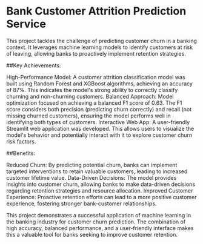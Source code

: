 # Bank Customer Attrition Prediction Service

This project tackles the challenge of predicting customer churn in a banking context. It leverages machine learning models to identify customers at risk of leaving, allowing banks to proactively implement retention strategies.

##Key Achievements:

High-Performance Model: A customer attrition classification model was built using Random Forest and XGBoost algorithms, achieving an accuracy of 87%. This indicates the model's strong ability to correctly classify churning and non-churning customers.
Balanced Approach: Model optimization focused on achieving a balanced F1 score of 0.63. The F1 score considers both precision (predicting churn correctly) and recall (not missing churned customers), ensuring the model performs well in identifying both types of customers.
Interactive Web App: A user-friendly Streamlit web application was developed. This allows users to visualize the model's behavior and potentially interact with it to explore customer churn risk factors.

##Benefits:

Reduced Churn: By predicting potential churn, banks can implement targeted interventions to retain valuable customers, leading to increased customer lifetime value.
Data-Driven Decisions: The model provides insights into customer churn, allowing banks to make data-driven decisions regarding retention strategies and resource allocation.
Improved Customer Experience: Proactive retention efforts can lead to a more positive customer experience, fostering stronger bank-customer relationships.

This project demonstrates a successful application of machine learning in the banking industry for customer churn prediction. The combination of high accuracy, balanced performance, and a user-friendly interface makes this a valuable tool for banks seeking to improve customer retention.
